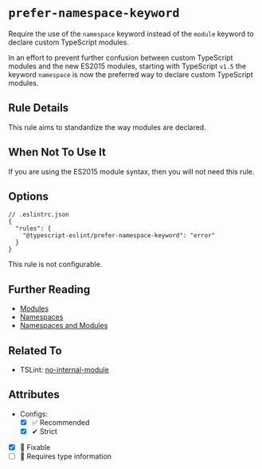 # `prefer-namespace-keyword`

Require the use of the `namespace` keyword instead of the `module` keyword to declare custom TypeScript modules.

In an effort to prevent further confusion between custom TypeScript modules and the new ES2015 modules, starting
with TypeScript `v1.5` the keyword `namespace` is now the preferred way to declare custom TypeScript modules.

## Rule Details

This rule aims to standardize the way modules are declared.

## When Not To Use It

If you are using the ES2015 module syntax, then you will not need this rule.

## Options

```jsonc
// .eslintrc.json
{
  "rules": {
    "@typescript-eslint/prefer-namespace-keyword": "error"
  }
}
```

This rule is not configurable.

## Further Reading

- [Modules](https://www.typescriptlang.org/docs/handbook/modules.html)
- [Namespaces](https://www.typescriptlang.org/docs/handbook/namespaces.html)
- [Namespaces and Modules](https://www.typescriptlang.org/docs/handbook/namespaces-and-modules.html)

## Related To

- TSLint: [no-internal-module](https://palantir.github.io/tslint/rules/no-internal-module/)

## Attributes

- Configs:
  - [x] ✅ Recommended
  - [x] ✔ Strict
- [x] 🔧 Fixable
- [ ] 💭 Requires type information
